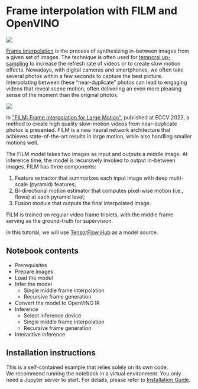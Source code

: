 # Frame interpolation with FILM and OpenVINO

<img referrerpolicy="no-referrer-when-downgrade" src="https://static.scarf.sh/a.png?x-pxid=5b5a4db0-7875-4bfb-bdbd-01698b5b1a77&file=notebooks/film-slowmo/README.md" />

[Frame interpolation](https://en.wikipedia.org/wiki/Motion_interpolation) is the process of synthesizing in-between images from a given set of images. The technique is often used for [temporal up-sampling](https://en.wikipedia.org/wiki/Frame_rate#Frame_rate_up-conversion) to increase the refresh rate of videos or to create slow motion effects. Nowadays, with digital cameras and smartphones, we often take several photos within a few seconds to capture the best picture. Interpolating between these “near-duplicate” photos can lead to engaging videos that reveal scene motion, often delivering an even more pleasing sense of the moment than the original photos.

![](https://github.com/openvinotoolkit/openvino_notebooks/assets/29454499/7e87e1a5-6197-4a15-9ced-44e21dd05b02)

In [\"FILM: Frame Interpolation for Large Motion\"](https://arxiv.org/pdf/2202.04901.pdf), published at ECCV 2022, a method to create high quality slow-motion videos from near-duplicate photos is presented. FILM is a new neural network architecture that achieves state-of-the-art results in large motion, while also handling smaller motions well.

The FILM model takes two images as input and outputs a middle image. At inference time, the model is recursively invoked to output in-between images. FILM has three components:
  1. Feature extractor that summarizes each input image with deep multi-scale (pyramid) features;
  2. Bi-directional motion estimator that computes pixel-wise motion (i.e., flows) at each pyramid level;
  3. Fusion module that outputs the final interpolated image.

FILM is trained on regular video frame triplets, with the middle frame serving as the ground-truth for supervision.

In this tutorial, we will use [TensorFlow Hub](https://tfhub.dev/) as a model source.

## Notebook contents
- Prerequisites
- Prepare images
- Load the model
- Infer the model
    - Single middle frame interpolation
    - Recursive frame generation
- Convert the model to OpenVINO IR
- Inference
    - Select inference device
    - Single middle frame interpolation
    - Recursive frame generation
- Interactive inference

## Installation instructions
This is a self-contained example that relies solely on its own code.</br>
We recommend running the notebook in a virtual environment. You only need a Jupyter server to start.
For details, please refer to [Installation Guide](../../README.md).